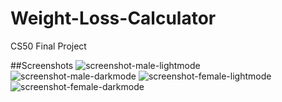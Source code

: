 # Weight-Loss-Calculator
CS50 Final Project

##Screenshots
![screenshot-male-lightmode](https://user-images.githubusercontent.com/106795917/209418909-52640725-6b10-4206-a274-a3b826d7e556.png)
![screenshot-male-darkmode](https://user-images.githubusercontent.com/106795917/209418919-f0812449-18df-461d-8fc8-161cfd428ec1.png)
![screenshot-female-lightmode](https://user-images.githubusercontent.com/106795917/209418928-87f0490c-84a0-428f-8423-e8279271d438.png)
![screenshot-female-darkmode](https://user-images.githubusercontent.com/106795917/209418936-ee153040-5f26-42e5-9f3b-df9aca4f51c3.png)
